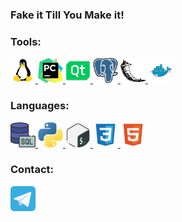 ### Fake it Till You Make it!

### Tools:
<p align="left"> 
<a href="https://www.linux.org/" target="_blank" rel="noreferrer"> <img src="https://github.com/mentalitet-new/mentalitet-new/blob/a7e71ee20b64d1a38c69b8c284bf50f53e367330/OS_Linux_23399.png" alt="linux" width="40" height="40"/> </a>  
<a href="https://www.jetbrains.com/pycharm/" target="_blank" rel="noreferrer"> <img src="https://github.com/mentalitet-new/mentalitet-new/blob/3291b6c155f8ae7a535588314a819b34bdda97d1/pycharm_icon.svg-6137743.png" alt="pycharm" width="40" height="40"/> </a>
<a href="https://www.qt.io" target="_blank" rel="noreferrer"> <img src="https://github.com/mentalitet-new/mentalitet-new/blob/210e8d12a0fad661ab7567b92af1fa3e5954c48f/qt_94938.png" alt="qtdesigner" width="40" height="40"/> </a>
<a href="https://www.pgadmin.org" target="_blank" rel="noreferrer"> <img src="https://github.com/mentalitet-new/mentalitet-new/blob/2e988d6bdffcef112593ca83ee60fd7dad80d489/postgre_new.png" alt="pgadmin" width="40" height="40"/> </a>
<a href="https://flask.palletsprojects.com/en/latest/" target="_blank" rel="noreferrer"> <img src="https://github.com/mentalitet-new/mentalitet-new/blob/a220ad0d351e92942076c14ffa27aadee95688e2/flask_logo_icon_145276.png" alt="flask" width="40" height="40"/> </a>
<a href="https://www.docker.com" target="_blank" rel="noreferrer"> <img src="https://github.com/mentalitet-new/mentalitet-new/blob/14ae394f61cf19ded0596c152e4d12bf80e78629/docker.png" alt="docker" width="40" height="40"/> </a>  
</p>

### Languages:
<p align="left"> 
<a href="https://www.mysql.com" target="_blank" rel="noreferrer"> <img src="https://github.com/mentalitet-new/mentalitet-new/blob/31f8ce0ee50865ec3c9b25a71f2bcad63fb06d6a/sql-server.png" alt="sql" width="40" height="40"/> </a>
<a href="https://www.python.org" target="_blank" rel="noreferrer"> <img src="https://github.com/mentalitet-new/mentalitet-new/blob/cdf85ef66d8c234dbb64888ac514aba8f11d9ae2/python.png" alt="python" width="40" height="40"/> </a>
<a href="http://www.gnu.org/software/bash/" target="_blank" rel="noreferrer"> <img src="https://github.com/mentalitet-new/mentalitet-new/blob/cfe1e074efcb136bb408cd286d3bb09a9d2affe5/free-icon-gnu-bash-919837.png" alt="bash" width="40" height="40"/> </a>
<a href="https://www.w3.org/Style/CSS/Overview.en.html" target="_blank" rel="noreferrer"> <img src="https://github.com/mentalitet-new/mentalitet-new/blob/6588a483234af35e3eb7ca2e2d1f05e649fead91/file_type_css_icon_130661.png" alt="css" width="40" height="40"/> </a>
<a href="https://www.w3schools.com/htmL/default.asp" target="_blank" rel="noreferrer"> <img src="https://github.com/mentalitet-new/mentalitet-new/blob/6588a483234af35e3eb7ca2e2d1f05e649fead91/file_type_html_icon_130541.png" alt="html" width="40" height="40"/> </a>
</a> 
</p>

### Contact:
<p align="left">
<a href="https://t.me/sup2020" target="blank"><img align="center" src="https://github.com/mentalitet-new/mentalitet-new/blob/3c23f971b9bd8bbd5131813546101234cf07c80c/telegram_icon_130816.png" alt="telega" height="40" width="40" /></a>
</p>
